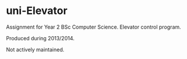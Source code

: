 # uni-Elevator
Assignment for Year 2 BSc Computer Science. Elevator control program.

Produced during 2013/2014.


Not actively maintained.
